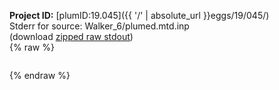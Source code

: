 **Project ID:** [plumID:19.045]({{ '/' | absolute_url }}eggs/19/045/)  
Stderr for source:  Walker_6/plumed.mtd.inp   
(download [zipped raw stdout](plumed.mtd.inp.plumed_master.stdout.txt.zip))  
{% raw %}
<pre>
</pre>
{% endraw %}
